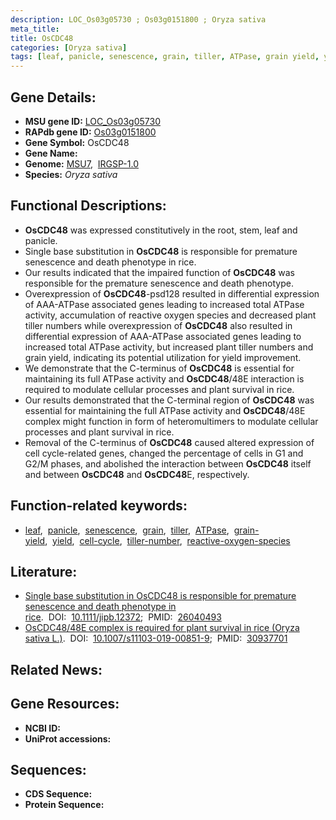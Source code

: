 ```yaml
---
description: LOC_Os03g05730 ; Os03g0151800 ; Oryza sativa
meta_title:
title: OsCDC48
categories: [Oryza sativa]
tags: [leaf, panicle, senescence, grain, tiller, ATPase, grain yield, yield, cell cycle, tiller number, reactive oxygen species]
---
```


## Gene Details:
- **MSU gene ID:** [LOC_Os03g05730](http://rice.uga.edu/cgi-bin/ORF_infopage.cgi?orf=LOC_Os03g05730)  
- **RAPdb gene ID:** [Os03g0151800](https://rapdb.dna.affrc.go.jp/locus/?name=Os03g0151800)  
- **Gene Symbol:** OsCDC48
- **Gene Name:**
- **Genome:**  [MSU7](http://rice.uga.edu/),&nbsp;&nbsp;[IRGSP-1.0](https://rapdb.dna.affrc.go.jp/download/irgsp1.html)
- **Species:** *Oryza sativa*

## Functional Descriptions:
   - **OsCDC48** was expressed constitutively in the root, stem, leaf and panicle.
   - Single base substitution in **OsCDC48** is responsible for premature senescence and death phenotype in rice.
   - Our results indicated that the impaired function of **OsCDC48** was responsible for the premature senescence and death phenotype.
   - Overexpression of **OsCDC48**-psd128 resulted in differential expression of AAA-ATPase associated genes leading to increased total ATPase activity, accumulation of reactive oxygen species and decreased plant tiller numbers while overexpression of **OsCDC48** also resulted in differential expression of AAA-ATPase associated genes leading to increased total ATPase activity, but increased plant tiller numbers and grain yield, indicating its potential utilization for yield improvement.
   - We demonstrate that the C-terminus of **OsCDC48** is essential for maintaining its full ATPase activity and **OsCDC48**/48E interaction is required to modulate cellular processes and plant survival in rice.
   - Our results demonstrated that the C-terminal region of **OsCDC48** was essential for maintaining the full ATPase activity and **OsCDC48**/48E complex might function in form of heteromultimers to modulate cellular processes and plant survival in rice.
   - Removal of the C-terminus of **OsCDC48** caused altered expression of cell cycle-related genes, changed the percentage of cells in G1 and G2/M phases, and abolished the interaction between **OsCDC48** itself and between **OsCDC48** and **OsCDC48**E, respectively.

## Function-related keywords:
   - [leaf](/tags/leaf/),&nbsp;&nbsp;[panicle](/tags/panicle/),&nbsp;&nbsp;[senescence](/tags/senescence/),&nbsp;&nbsp;[grain](/tags/grain/),&nbsp;&nbsp;[tiller](/tags/tiller/),&nbsp;&nbsp;[ATPase](/tags/ATPase/),&nbsp;&nbsp;[grain-yield](/tags/grain-yield/),&nbsp;&nbsp;[yield](/tags/yield/),&nbsp;&nbsp;[cell-cycle](/tags/cell-cycle/),&nbsp;&nbsp;[tiller-number](/tags/tiller-number/),&nbsp;&nbsp;[reactive-oxygen-species](/tags/reactive-oxygen-species/)

## Literature:
   - [Single base substitution in OsCDC48 is responsible for premature senescence and death phenotype in rice](https://www.doi.org/10.1111/jipb.12372).&nbsp;&nbsp;DOI:&nbsp;&nbsp;[10.1111/jipb.12372](https://www.doi.org/10.1111/jipb.12372);&nbsp;&nbsp;PMID:&nbsp;&nbsp;[26040493](https://pubmed.ncbi.nlm.nih.gov/26040493/)
   - [OsCDC48/48E complex is required for plant survival in rice (Oryza sativa L.)](https://www.doi.org/10.1007/s11103-019-00851-9).&nbsp;&nbsp;DOI:&nbsp;&nbsp;[10.1007/s11103-019-00851-9](https://www.doi.org/10.1007/s11103-019-00851-9);&nbsp;&nbsp;PMID:&nbsp;&nbsp;[30937701](https://pubmed.ncbi.nlm.nih.gov/30937701/)

## Related News:

## Gene Resources:
- **NCBI ID:**  []()
- **UniProt accessions:** [](https://www.uniprot.org/uniprotkb//entry)

## Sequences:
- **CDS Sequence:**
- **Protein Sequence:**
